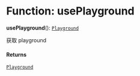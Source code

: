# Function: usePlayground

**usePlayground**(): [`Playground`](/en/auto-docs/playground-react/classes/Playground.md)

获取 playground

#### Returns

[`Playground`](/en/auto-docs/playground-react/classes/Playground.md)

